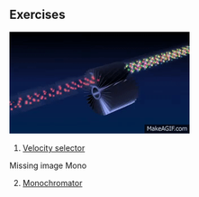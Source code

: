 ## Exercises

![Animation](ILL_SANS_instrument_D11_1_Velocity_selector_4_5.gif)

1. [Velocity selector](Exercise_selector)

Missing image Mono

2. [Monochromator](Exercise_monochromator)

